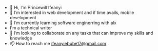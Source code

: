 - 👋 Hi, I’m Princewill Ifeanyi
- 👀 I’m interested in web development and if time avails, mobile development
- 🌱 I’m currently learning software enginerring with alx
- I'm a technical writer
- 💞️ I’m looking to collaborate on any tasks that can improve my skills and knowledge
- 📫 How to reach me ifeanyiebube17@gmail.com 

<!---
princewillifeanyi/princewillifeanyi is a ✨ special ✨ repository because its `README.md` (this file) appears on your GitHub profile.
You can click the Preview link to take a look at your changes.
--->

